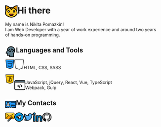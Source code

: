 # <img align="left" alt="cat" width="40px" src="./img/cat.svg"/> Hi there

My name is Nikita Pomazkin!
<br />
I am Web Developer with a year of work experience and around two years of hands-on programming.

## <img align="left" alt="cat" width="35px" src="./img/tools.svg"/> Languages and Tools

<img align="left" alt="telegram logo" width="30px" src="./img/css.svg"/><img align="left" alt="telegram logo" width="30px" src="./img/html.svg"/>
<br />
HTML, CSS, SASS

<img align="left" alt="telegram logo" width="30px" src="./img/js.svg"/>
<br />
JavaScript, jQuery, React, Vue, TypeScript

<img align="left" alt="cat" width="35px" src="./img/programming.svg"/>
<br />
Webpack, Gulp


## <img align="left" alt="cat" width="35px" src="./img/contacts.svg"/> My Contacts
<a href="mailto:nikitapomazkin@gmail.com">
  <img align="left" alt="telegram logo" width="30px" src="./img/email.svg"/>
</a>
<a href="https://t.me/thirteenozofcats">
  <img align="left" alt="telegram logo" width="30px" src="./img/telegram.svg"/>
</a>
<a href="https://twitter.com/13ozOfCats">
  <img align="left" alt="twitter logo" width="30px" src="./img/twitter.svg"/>
</a>
<a href="https://linkedin.com/in/nikitapomazkin">
  <img align="left" alt="linkedin logo" width="30px" src="./img/linkedin.svg"/>
</a>
<a href="https://github.com/13ozOfCats">
  <img align="left" alt="github logo" width="30px" src="./img/github.svg"/>
</a>
